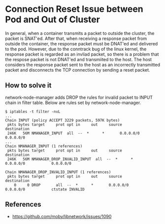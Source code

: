 # Connection Reset Issue between Pod and Out of Cluster

In general, when a container transmits a packet to outside the cluster, the packet is SNAT'ed. After that, when receiving a response packet from outside the container, the response packet must be DNAT'ed and delivered to the pod. However, due to the conntrack bug of the linux kernel, the response packet is regarded as an invliad packet, so there is a problem that the respose packet is not DNAT'ed and transmiited to the host. The host considers the response packet sent to the host as an incorrectly transmitted packet and disconnects the TCP connection by sending a reset packet.

## How to solve it

network-node-manager adds DROP the rules for invalid packet to INPUT chain in filter table. Below are rules set by network-node-manager.

```
$ iptables -t filter -nvL
...
Chain INPUT (policy ACCEPT 3229 packets, 597K bytes)
 pkts bytes target     prot opt in     out     source               destination
 246K   56M NMANAGER_INPUT  all  --  *      *       0.0.0.0/0            0.0.0.0/0
...
Chain NMANAGER_INPUT (1 references)
 pkts bytes target     prot opt in     out     source               destination
 246K   56M NMANAGER_DROP_INVALID_INPUT  all  --  *      *       0.0.0.0/0            0.0.0.0/0

Chain NMANAGER_DROP_INVALID_INPUT (1 references)
 pkts bytes target     prot opt in     out     source               destination
    0     0 DROP       all  --  *      *       0.0.0.0/0            0.0.0.0/0            ctstate INVALID
```

## References

* https://github.com/moby/libnetwork/issues/1090 
